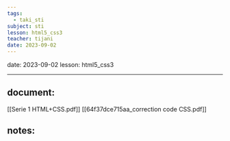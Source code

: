```yaml
---
tags:
  - taki_sti
subject: sti
lesson: html5_css3
teacher: tijani
date: 2023-09-02
---
```


date: 2023-09-02
lesson: html5_css3

---
## document:
[[Serie 1 HTML+CSS.pdf]]
[[64f37dce715aa_correction code CSS.pdf]]
## notes: